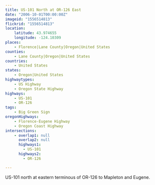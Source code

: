 ```yaml
---
title: US-101 North at OR-126 East
date: "2006-10-01T00:00:00Z"
imageid: "1556514813"
flickrid: "1556514813"
location:
    latitude: 43.974655
    longitude: -124.10309
places:
    - Florence|Lane County|Oregon|United States
counties:
    - Lane County|Oregon|United States
countries:
    - United States
states:
    - Oregon|United States
highwaytypes:
    - US Highway
    - Oregon State Highway
highways:
    - US-101
    - OR-126
tags:
    - Big Green Sign
oregonHighways:
    - Florence-Eugene Highway
    - Oregon Coast Highway
intersections:
    - overlap1: null
      overlap2: null
      highways1:
        - US-101
      highways2:
        - OR-126

---
```

US-101 north at eastern terminous of OR-126 to Mapleton and Eugene.
